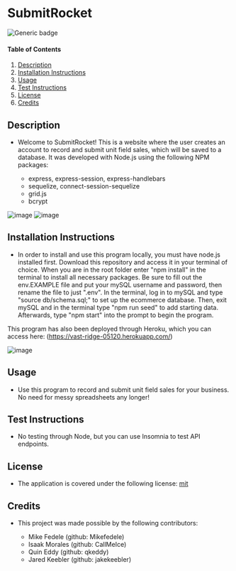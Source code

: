 # SubmitRocket

  ![Generic badge](https://img.shields.io/badge/license-mit-green.svg)

  #### Table of Contents
  
  1. [Description](#description)
  2. [Installation Instructions](#installation-instructions)
  3. [Usage](#usage)
  4. [Test Instructions](#test-instructions)
  5. [License](#license)
  6. [Credits](#credits)
  
  ## Description
  * Welcome to SubmitRocket! This is a website where the user creates an account to record and submit unit field sales, which will be saved to a database. It was developed with Node.js using the following NPM packages:

    * express, express-session, express-handlebars
    * sequelize, connect-session-sequelize
    * grid.js
    * bcrypt

  ![image](./assets/01.PNG)
  ![image](./assets/02.PNG)
  
  ## Installation Instructions
  * In order to install and use this program locally, you must have node.js installed first. Download this repository and access it in your terminal of choice. When you are in the root folder enter "npm install" in the terminal to install all necessary packages. Be sure to fill out the env.EXAMPLE file and put your mySQL username and password, then rename the file to just ".env". In the terminal, log in to mySQL and type "source db/schema.sql;" to set up the ecommerce database. Then, exit mySQL and in the terminal type "npm run seed" to add starting data. Afterwards, type "npm start" into the prompt to begin the program. 
  
  This program has also been deployed through Heroku, which you can access here: (https://vast-ridge-05120.herokuapp.com/)

  ![image](./assets/QR.PNG)
  
  ## Usage
  * Use this program to record and submit unit field sales for your business. No need for messy spreadsheets any longer!
  
  ## Test Instructions
  * No testing through Node, but you can use Insomnia to test API endpoints.
  
  ## License
  * The application is covered under the following license:
    [mit](https://choosealicense.com/licenses/mit)
  
  ## Credits
  * This project was made possible by the following contributors:

    * Mike Fedele (github: Mikefedele)
    * Isaak Morales (github: CallMeIce)
    * Quin Eddy (github: qkeddy)
    * Jared Keebler (github: jakekeebler)